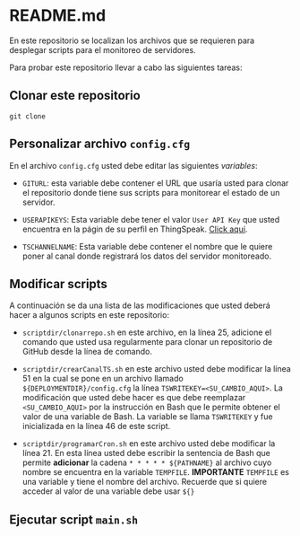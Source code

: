 # README.md

En este repositorio se localizan los archivos que se requieren para desplegar scripts para el monitoreo de servidores.

Para probar este repositorio llevar a cabo las siguientes tareas:

## Clonar este repositorio

```
git clone 
```

## Personalizar archivo `config.cfg`

En el archivo `config.cfg` usted debe editar las siguientes *variables*:

* `GITURL`: esta variable debe contener el URL que usaría usted para clonar el repositorio donde tiene sus scripts para monitorear el estado de un servidor. 

* `USERAPIKEYS`: Esta variable debe tener el valor `User API Key` que usted encuentra en la págin de su perfil en ThingSpeak. [Click aquí](https://thingspeak.com/account/profile).

* `TSCHANNELNAME`: Esta variable debe contener el nombre que le quiere poner al canal donde registrará los datos del servidor monitoreado.

## Modificar scripts

A continuación se da una lista de las modificaciones que usted deberá hacer a algunos scripts en este repositorio:

* `scriptdir/clonarrepo.sh` en este archivo, en la línea 25, adicione el comando que usted usa regularmente para clonar un repositorio de GitHub desde la línea de comando.

* `scriptdir/crearCanalTS.sh` en este archivo usted debe modificar la línea 51 en la cual se pone en un archivo llamado `${DEPLOYMENTDIR}/config.cfg` la línea `TSWRITEKEY=<SU_CAMBIO_AQUI>`. La modificación que usted debe hacer es que debe reemplazar `<SU_CAMBIO_AQUI>` por la instrucción en Bash que le permite obtener el valor de una variable de Bash. La variable se llama `TSWRITEKEY` y fue inicializada en la línea 46 de este script. 

* `scriptdir/programarCron.sh` en este archivo usted debe modificar la línea 21. En esta línea usted debe escribir la sentencia de Bash que permite **adicionar** la cadena `* * * * * ${PATHNAME}` al archivo cuyo nombre se encuentra en la variable `TEMPFILE`. **IMPORTANTE** `TEMPFILE` es una variable y tiene el nombre del archivo. Recuerde que si quiere acceder al valor de una variable debe usar `${}`

## Ejecutar script `main.sh`
